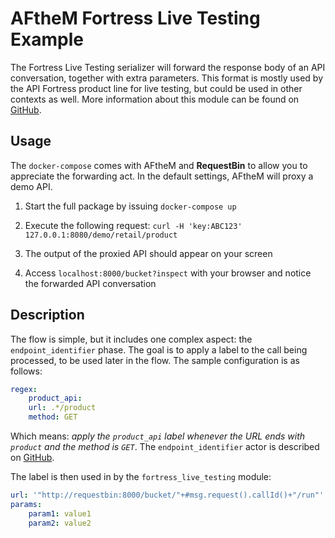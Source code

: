 # AFtheM Fortress Live Testing Example

The Fortress Live Testing serializer will forward the response body of an API conversation, together with extra parameters.
This format is mostly used by the API Fortress product line for live testing, but could be used in other contexts as well.
More information about this module can be found on [GitHub](https://github.com/apifortress/afthem-modules/tree/master/fortress-forwarder).

## Usage

The `docker-compose` comes with AFtheM and **RequestBin** to allow you to appreciate the forwarding act.
In the default settings, AFtheM will proxy a demo API.

1. Start the full package by issuing `docker-compose up`

2. Execute the following request: `curl -H 'key:ABC123' 127.0.0.1:8080/demo/retail/product`

3. The output of the proxied API should appear on your screen

4. Access `localhost:8000/bucket?inspect` with your browser and notice the forwarded API conversation

## Description

The flow is simple, but it includes one complex aspect: the `endpoint_identifier` phase. The goal is to apply a label to the call being
processed, to be used later in the flow.
The sample configuration is as follows:

```yaml
regex:
    product_api:
    url: .*/product
    method: GET
```

Which means: *apply the `product_api` label whenever the URL ends with `product` and the method is `GET`*.
The `endpoint_identifier` actor is described on [GitHub](https://github.com/apifortress/afthem/blob/master/doc/07_advanced_actors.md).

The label is then used in by the `fortress_live_testing` module:

```yaml
url: '"http://requestbin:8000/bucket/"+#msg.request().callId()+"/run"'
params:
    param1: value1
    param2: value2
```
